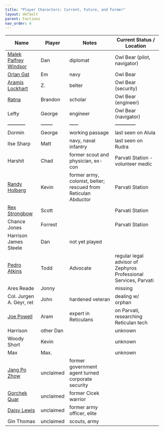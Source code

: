 ```yaml
---
title: "Player Characters: Current, Future, and Former"
layout: default
parent: Factions
nav_order: 4
---
```


| Name                      | Player     | Notes            | Current Status / Location|
|---------------------------|------------|------------------|--------------------------|
| [Malek Palfrey Windsor](malek) | Dan   | diplomat  | Owl Bear (pilot, navigator) |
| [Orlan Gat](orlan)        | Em         | navy | Owl Bear |
| [Aramis Lockhart](aramis) | Z.         | belter | Owl Bear (security) |
| [Ratna](ratna)            | Brandon    | scholar | Owl Bear (engineer) |
| Lefty                            | George      | engineer | Owl Bear (navigator) | 
| ┉┉┉┉┉┉                    | ┉┉┉┉       | ┉┉┉    | ┉┉┉┉┉┉┉ |
| Dormin            | George    | working passage | last seen on Alula |
| Ilse Sharp                | Matt       | navy, naval infantry  | last seen on Rudra |
| Harshit                   | Chad       | former scout and physician, ex-con | Parvati Station - volunteer medic |
| [Randy Holberg](randy)    | Kevin      | former army, colonist, belter; rescued from Reticulan Abductor | Parvati Station |
| [Rex Strongbow](rex)      | Scott      |                  | Parvati Station         |
| Chance Jones              | Forrest    |                  | Parvati Station         |
| Harrison James Steele     | Dan        | not yet played   |                |
| [Pedro Atkins](pedro)     | Todd       | Advocate         | regular legal advisor of Zephyros Professional Services, Parvati |
| Ares Reade                | Jonny      |                  | missing        |
| Col. Jurgen A. Geyr, ret  | John       | hardened veteran | dealing w/ orphan |
| [Joe Powell](joe)         | Aram       | expert in Reticulans | on Parvati, researching Reticulan tech |
| Harrison                  | other Dan  |                  | unknown |
| Woody Short               | Kevin      |                  | unknown |
| Max                       | Max.       |                  | unknown |
| [Jang Po Zhow](jang)      | unclaimed  | former government agent turned corporate security | |
| [Gorchek Quar](chek)      | unclaimed  | former Cicek warrior | |
| [Daisy Lewis](daisy)      | unclaimed  | former army officer, elite | |
| Gin Thomas                | unclaimed  | scouts, army | |
